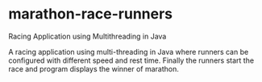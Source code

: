 # marathon-race-runners
Racing Application using Multithreading in Java

A racing application using multi-threading in Java where runners can be configured with different speed and rest time. Finally the runners start the race and program displays the winner of marathon.
